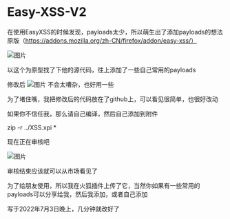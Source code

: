 # Easy-XSS-V2

在使用EasyXSS的时候发现，payloads太少，所以萌生出了添加payloads的想法
原版（https://addons.mozilla.org/zh-CN/firefox/addon/easy-xss/）

![图片](https://user-images.githubusercontent.com/54035968/177011717-a5a2149f-b6d6-44a4-bb35-5cf45be69d3d.png)


以这个为原型找了下他的源代码，往上添加了一些自己常用的payloads

修改后
![图片](https://user-images.githubusercontent.com/54035968/177011780-85f549c6-a80d-4a95-9a92-11a57a409bb6.png)
不会太嘈杂，也好用一些


为了堵住嘴，我把修改后的代码放在了github上，可以看见很简单，也很好改动


如果你不信任我，那么请自己编译，然后自己添加到附件

zip -r ../XSS.xpi *


现在正在审核吧

![图片](https://user-images.githubusercontent.com/54035968/177011926-b9947d78-187a-43db-a1b2-de3f55292dd8.png)

审核结束应该就可以从市场看见了


为了给朋友使用，所以我在火狐插件上传了它，当然你如果有一些常用的payloads可以分享给我，然后我添加，或者自己添加

写于2022年7月3日晚上，几分钟就改好了








